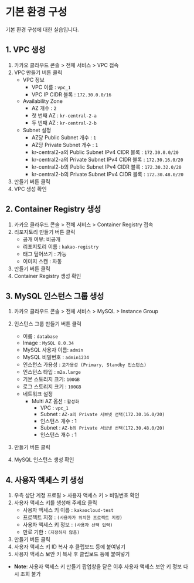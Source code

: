# 기본 환경 구성

기본 환경 구성에 대한 실습입니다.

## 1. VPC 생성

1. 카카오 클라우드 콘솔 > 전체 서비스 > VPC 접속
2. VPC 만들기 버튼 클릭
   - VPC 정보
     - VPC 이름 : `vpc_1`
     - VPC IP CIDR 블록 : `172.30.0.0/16`
   - Availability Zone
     - AZ 개수 : `2`
     - 첫 번째 AZ : `kr-central-2-a`
     - 두 번째 AZ : `kr-central-2-b`
   - Subnet 설정
     - AZ당 Public Subnet 개수 : `1`
     - AZ당 Private Subnet 개수 : `1`
     - kr-central2-a의 Public Subnet IPv4 CIDR 블록 : `172.30.0.0/20`
     - kr-central2-a의 Private Subnet IPv4 CIDR 블록 : `172.30.16.0/20`
     - kr-central2-b의 Public Subnet IPv4 CIDR 블록 : `172.30.32.0/20`
     - kr-central2-b의 Private Subnet IPv4 CIDR 블록 : `172.30.48.0/20`
3. 만들기 버튼 클릭
4. VPC 생성 확인

## 2. Container Registry 생성

1. 카카오 클라우드 콘솔 > 전체 서비스 > Container Registry 접속
2. 리포지토리 만들기 버튼 클릭
   - 공개 여부: 비공개
   - 리포지토리 이름 : `kakao-registry`
   - 태그 덮어쓰기 : 가능
   - 이미지 스캔 : 자동
3. 만들기 버튼 클릭
4. Container Registry 생성 확인

## 3. MySQL 인스턴스 그룹 생성

1. 카카오 클라우드 콘솔 > 전체 서비스 > MySQL > Instance Group
2. 인스턴스 그룹 만들기 버튼 클릭

   - 이름 : `database`
   - Image : `MySQL 8.0.34`
   - MySQL 사용자 이름: `admin`
   - MySQL 비밀번호 : `admin1234`
   - 인스턴스 가용성 : `고가용성 (Primary, Standby 인스턴스)`
   - 인스턴스 타입 : `m2a.large`
   - 기본 스토리지 크기: `100GB`
   - 로그 스토리지 크기 : `100GB`
   - 네트워크 설정
     - Multi AZ 옵션 : `활성화`
       - VPC : `vpc_1`
       - Subnet : `AZ-a의 Private 서브넷 선택(172.30.16.0/20)`
       - 인스턴스 개수 : 1
       - Subnet : `AZ-b의 Private 서브넷 선택(172.30.48.0/20)`
       - 인스턴스 개수 : 1

3. 만들기 버튼 클릭
4. MySQL 인스턴스 생성 확인

## 4. 사용자 액세스 키 생성

1. 우측 상단 계정 프로필 > 사용자 액세스 키 > 비밀번호 확인
2. 사용자 액세스 키를 생성해 주세요 클릭
     - 사용자 액세스 키 이름 : `kakaocloud-test`
     - 프로젝트 지정 : `(사용자가 위치한 프로젝트 지정)`
     - 사용자 액세스 키 정보 : `(사용자 선택 입력)`
     - 만료 기한 : `(지정하지 않음)`
3. 만들기 버튼 클릭
4. 사용자 액세스 키 ID 복사 후 클립보드 등에 붙여넣기
5. 사용자 액세스 보안 키 복사 후 클립보드 등에 붙여넣기
  - **Note**: 사용자 액세스 키 만들기 팝업창을 닫은 이후 사용자 액세스 보안 키 정보 다시 조회 불가

